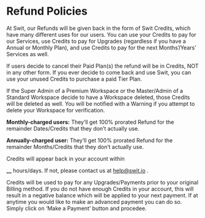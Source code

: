 # Refund Policies

 At Swit, our Refunds will be given back in the form of Swit Credits, which have many different uses for our users. You can use your Credits to pay for our Services, use Credits to pay for Upgrades (regardless if you have a Annual or Monthly Plan), and use Credits to pay for the next Months’/Years’ Services as well.

   
If users decide to cancel their Paid Plan(s) the refund will be in Credits, NOT in any other form. If you ever decide to come back and use Swit, you can use your unused Credits to purchase a paid Tier Plan.

 If the Super Admin of a Premium Workspace or the Master/Admin of a Standard Workspace decide to have a Workspace deleted, those Credits will be deleted as well. You will be notified with a Warning if you attempt to delete your Workspace for verification.

   
**Monthly-charged users:** They’ll get 100% prorated Refund for the remainder Dates/Credits that they don’t actually use.

   
**Annually-charged user:** They’ll get 100% prorated Refund for the remainder Months/Credits that they don’t actually use.

 Credits will appear back in your account within

**\_\_** hours/days. If not, please contact us at [help@swit.io](mailto:help@swit.io) .

 Credits will be used to pay for any Upgrades/Payments prior to your original Billing method. If you do not have enough Credits in your account, this will result in a negative balance which will be applied to your next payment. If at anytime you would like to make an advanced payment you can do so. Simply click on ‘Make a Payment’ button and procedee.

 